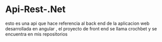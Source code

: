 # Api-Rest-.Net
esto es una api que hace referencia al back end de la aplicacion web desarrollada en angular , el proyecto de front end se llama crochbet y se encuentra en mis repositorios
